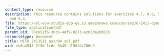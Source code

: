 ```yaml
---
content_type: resource
description: This resource contains solutions for exercises 4.7, 4.8, 5.1, 5.2, 6.1,
  and 6.4.
file: https://ol-ocw-studio-app-qa.s3.amazonaws.com/courses/6-241j-dynamic-systems-and-control-spring-2011/eb8a45432f3d1cdc3b49d198fdc706e9_MIT6_241JS11_assn04_sol.pdf
file_type: application/pdf
parent_uid: 56ce52f6-36c6-4ef9-0273-ac63da10d835
resourcetype: Document
title: MIT6_241JS11_assn04_sol.pdf
uid: eb8a4543-2f3d-1cdc-3b49-d198fdc706e9
---
```

